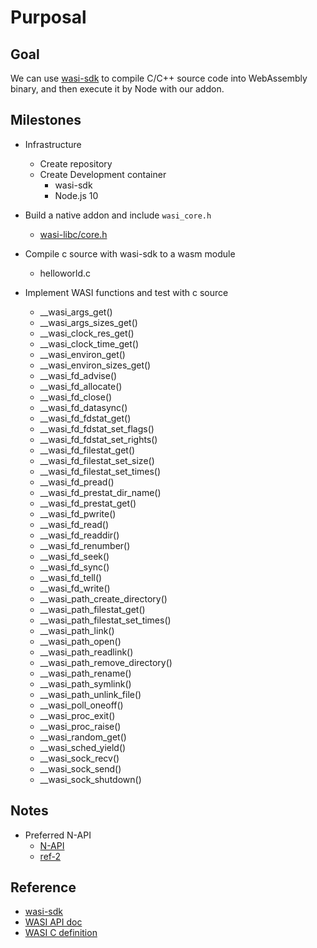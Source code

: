 # Purposal

## Goal

We can use [wasi-sdk](https://github.com/CraneStation/wasi-sdk) to compile C/C++ source code into WebAssembly binary, and then execute it by Node with our addon.

## Milestones

* Infrastructure
  * Create repository
  * Create Development container
    * wasi-sdk
    * Node.js 10

* Build a native addon and include `wasi_core.h`
  * [wasi-libc/core.h](https://github.com/CraneStation/wasi-libc/blob/wasi/libc-bottom-half/headers/public/wasi/core.h)

* Compile c source with wasi-sdk to a wasm module
  * helloworld.c

* Implement WASI functions and test with c source
  * __wasi_args_get()
  * __wasi_args_sizes_get()
  * __wasi_clock_res_get()
  * __wasi_clock_time_get()
  * __wasi_environ_get()
  * __wasi_environ_sizes_get()
  * __wasi_fd_advise()
  * __wasi_fd_allocate()
  * __wasi_fd_close()
  * __wasi_fd_datasync()
  * __wasi_fd_fdstat_get()
  * __wasi_fd_fdstat_set_flags()
  * __wasi_fd_fdstat_set_rights()
  * __wasi_fd_filestat_get()
  * __wasi_fd_filestat_set_size()
  * __wasi_fd_filestat_set_times()
  * __wasi_fd_pread()
  * __wasi_fd_prestat_dir_name()
  * __wasi_fd_prestat_get()
  * __wasi_fd_pwrite()
  * __wasi_fd_read()
  * __wasi_fd_readdir()
  * __wasi_fd_renumber()
  * __wasi_fd_seek()
  * __wasi_fd_sync()
  * __wasi_fd_tell()
  * __wasi_fd_write()
  * __wasi_path_create_directory()
  * __wasi_path_filestat_get()
  * __wasi_path_filestat_set_times()
  * __wasi_path_link()
  * __wasi_path_open()
  * __wasi_path_readlink()
  * __wasi_path_remove_directory()
  * __wasi_path_rename()
  * __wasi_path_symlink()
  * __wasi_path_unlink_file()
  * __wasi_poll_oneoff()
  * __wasi_proc_exit()
  * __wasi_proc_raise()
  * __wasi_random_get()
  * __wasi_sched_yield()
  * __wasi_sock_recv()
  * __wasi_sock_send()
  * __wasi_sock_shutdown()

## Notes

* Preferred N-API
  * [N-API](https://nodejs.org/api/n-api.html)
  * [ref-2](https://nodejs.org/api/addons.html#addons_n_api)

## Reference

* [wasi-sdk](https://github.com/CraneStation/wasi-sdk)
* [WASI API doc](https://github.com/CraneStation/wasmtime/blob/master/docs/WASI-api.md)
* [WASI C definition](https://github.com/CraneStation/wasi-libc/blob/wasi/libc-bottom-half/headers/public/wasi/core.h)
